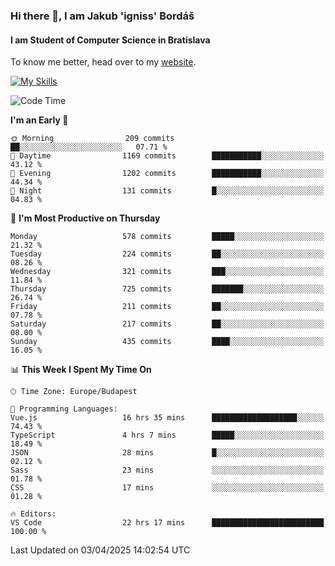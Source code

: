 ### Hi there 👋, I am Jakub 'igniss' Bordáš

#### I am Student of Computer Science in Bratislava
To know me better, head over to my [website](https://bordas.sk).

[![My Skills](https://skillicons.dev/icons?i=js,typescript,html,css,figma,svelte,vue,next,postgresql,nest,express,nodejs)](https://bordas.sk)


<!--START_SECTION:waka-->
![Code Time](http://img.shields.io/badge/Code%20Time-1%2C787%20hrs%2041%20mins-blue)

**I'm an Early 🐤** 

```text
🌞 Morning                209 commits         ██░░░░░░░░░░░░░░░░░░░░░░░   07.71 % 
🌆 Daytime                1169 commits        ███████████░░░░░░░░░░░░░░   43.12 % 
🌃 Evening                1202 commits        ███████████░░░░░░░░░░░░░░   44.34 % 
🌙 Night                  131 commits         █░░░░░░░░░░░░░░░░░░░░░░░░   04.83 % 
```
📅 **I'm Most Productive on Thursday** 

```text
Monday                   578 commits         █████░░░░░░░░░░░░░░░░░░░░   21.32 % 
Tuesday                  224 commits         ██░░░░░░░░░░░░░░░░░░░░░░░   08.26 % 
Wednesday                321 commits         ███░░░░░░░░░░░░░░░░░░░░░░   11.84 % 
Thursday                 725 commits         ███████░░░░░░░░░░░░░░░░░░   26.74 % 
Friday                   211 commits         ██░░░░░░░░░░░░░░░░░░░░░░░   07.78 % 
Saturday                 217 commits         ██░░░░░░░░░░░░░░░░░░░░░░░   08.00 % 
Sunday                   435 commits         ████░░░░░░░░░░░░░░░░░░░░░   16.05 % 
```


📊 **This Week I Spent My Time On** 

```text
🕑︎ Time Zone: Europe/Budapest

💬 Programming Languages: 
Vue.js                   16 hrs 35 mins      ███████████████████░░░░░░   74.43 % 
TypeScript               4 hrs 7 mins        █████░░░░░░░░░░░░░░░░░░░░   18.49 % 
JSON                     28 mins             █░░░░░░░░░░░░░░░░░░░░░░░░   02.12 % 
Sass                     23 mins             ░░░░░░░░░░░░░░░░░░░░░░░░░   01.78 % 
CSS                      17 mins             ░░░░░░░░░░░░░░░░░░░░░░░░░   01.28 % 

🔥 Editors: 
VS Code                  22 hrs 17 mins      █████████████████████████   100.00 % 
```


 Last Updated on 03/04/2025 14:02:54 UTC
<!--END_SECTION:waka-->
